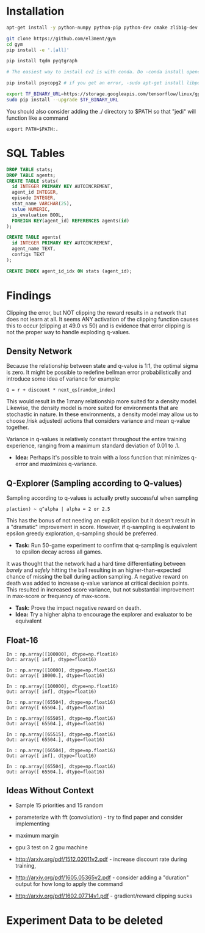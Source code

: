 Installation
============

```bash
apt-get install -y python-numpy python-pip python-dev cmake zlib1g-dev libjpeg-dev xvfb libav-tools xorg-dev python-opengl libboost-all-dev libsdl2-dev swig

git clone https://github.com/el3ment/gym
cd gym
pip install -e '.[all]'

pip install tqdm pyqtgraph

# The easiest way to install cv2 is with conda. Do -conda install opencv-

pip install psycopg2 # if you get an error, -sudo apt-get install libpq-dev- may solve it

export TF_BINARY_URL=https://storage.googleapis.com/tensorflow/linux/gpu/tensorflow-0.9.0rc0-cp27-none-linux_x86_64.whl
sudo pip install --upgrade $TF_BINARY_URL
```

You should also consider adding the ./ directory to $PATH so that "jedi" will function like a command

```
export PATH=$PATH:.
```


SQL Tables
==========
```sql
DROP TABLE stats;
DROP TABLE agents;
CREATE TABLE stats(
  id INTEGER PRIMARY KEY AUTOINCREMENT, 
  agent_id INTEGER,
  episode INTEGER,
  stat_name VARCHAR(25),
  value NUMERIC,
  is_evaluation BOOL,
  FOREIGN KEY(agent_id) REFERENCES agents(id)
);

CREATE TABLE agents(
  id INTEGER PRIMARY KEY AUTOINCREMENT, 
  agent_name TEXT,
  configs TEXT
);

CREATE INDEX agent_id_idx ON stats (agent_id);
```

Findings
========
Clipping the error, but NOT clipping the reward results in a network that does not learn at all.
It seems ANY activation of the clipping function causes this to occur (clipping at 49.0 vs 50) and is evidence that
error clipping is not the proper way to handle exploding q-values.


Density Network
---------------

Because the relationship between state and q-value is 1:1, the optimal sigma is zero.
It might be possible to redefine bellman error probabilistically and introduce some idea of variance for example:

```
Q = r + discount * next_qs[random_index]
```

This would result in the 1:many relationship more suited for a density model. Likewise, the density model is more suited
for environments that are stochastic in nature. In these environments, a density model may allow us to choose
/risk adjusted/ actions that considers variance and mean q-value together.

Variance in q-values is relatively constant throughout the entire training experience, ranging from a maximum
standard deviation of 0.01 to .1.
 - **Idea:** Perhaps it's possible to train with a loss function that minimizes q-error and maximizes q-variance.


Q-Explorer (Sampling according to Q-values)
-------------------------------------------
Sampling according to q-values is actually pretty successful when sampling

```
p(action) ~ q^alpha | alpha = 2 or 2.5
```

This has the bonus of not needing an explicit epsilon but it doesn't result in a "dramatic" improvement in score.
However, if q-sampling is equivalent to epsilon greedy exploration, q-sampling should be preferred.
- **Task:** Run 50-game experiment to confirm that q-sampling is equivalent to epsilon decay across all games.

It was thought that the network had a hard time differentiating between *barely* and *safely* hitting the ball
resulting in an higher-than-expected chance of missing the ball during action sampling. A negative reward on death
was added to increase q-value variance at critical decision points. This resulted in increased score variance, but not
substantial improvement in max-score or frequency of max-score.
- **Task:** Prove the impact negative reward on death.
- **Idea:** Try a higher alpha to encourage the explorer and evaluator to be equivalent


Float-16
--------
```
In : np.array([100000], dtype=np.float16)
Out: array([ inf], dtype=float16)

In : np.array([10000], dtype=np.float16)
Out: array([ 10000.], dtype=float16)

In : np.array([100000], dtype=np.float16)
Out: array([ inf], dtype=float16)

In : np.array([65504], dtype=np.float16)
Out: array([ 65504.], dtype=float16)

In : np.array([65505], dtype=np.float16)
Out: array([ 65504.], dtype=float16)

In : np.array([65515], dtype=np.float16)
Out: array([ 65504.], dtype=float16)

In : np.array([66504], dtype=np.float16)
Out: array([ inf], dtype=float16)

In : np.array([65504], dtype=np.float16)
Out: array([ 65504.], dtype=float16)
```



Ideas Without Context
-----------------------
- Sample 15 priorities and 15 random
- parameterize with fft (convolution) - try to find paper and consider implementing
- maximum margin
- gpu:3 test on 2 gpu machine
- http://arxiv.org/pdf/1512.02011v2.pdf - increase discount rate during training,
- http://arxiv.org/pdf/1605.05365v2.pdf - consider adding a "duration" output for how long to apply the command

- http://arxiv.org/pdf/1602.07714v1.pdf - gradient/reward clipping sucks



Experiment Data to be deleted
=============================

